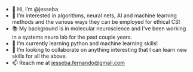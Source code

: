- 👋 Hi, I’m @jesseba
- 👀 I’m interested in algorithms, neural nets, AI and machine learning methods and the various ways they can be employed for ethical CS!
- 📚 My background is in molecular neuroscience and I've been working in a systems neuro lab for the past couple years.
- 🌱 I’m currently learning python and machine learning skills! 
- 💞️ I’m looking to collaborate on anything interesting that I can learn new skills for all the above.
- 📫 Reach me at jesseba.fernando@gmail.com

<!---
jesseba/jesseba is a ✨ special ✨ repository because its `README.md` (this file) appears on your GitHub profile.
You can click the Preview link to take a look at your changes.
--->
